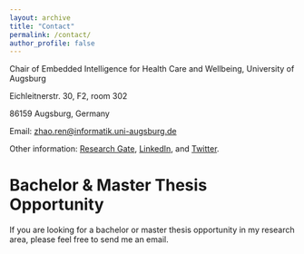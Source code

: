 ```yaml
---
layout: archive
title: "Contact"
permalink: /contact/
author_profile: false
---
```


Chair of Embedded Intelligence for Health Care and Wellbeing, University of Augsburg

Eichleitnerstr. 30, F2, room 302

86159 Augsburg, Germany

Email: zhao.ren@informatik.uni-augsburg.de

Other information: <a href="https://www.researchgate.net/profile/Zhao-Ren-5" target="_blank">Research Gate</a>, <a href="https://www.linkedin.com/in/zhao-ren-107103135/" target="_blank">LinkedIn</a>, and <a href="https://twitter.com/zhaoren1991?lang=en" target="_blank">Twitter</a>.

# Bachelor & Master Thesis Opportunity

If you are looking for a bachelor or master thesis opportunity in my research area, please feel free to send me an email.


